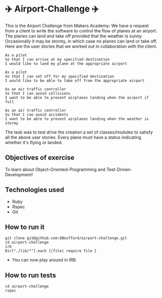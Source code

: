 :airplane: Airport-Challenge :airplane:
===========
This is the Airport Challenge from Makers Academy: We have a request from a client to write the software to control the flow of planes at an airport. The planes can land and take off provided that the weather is sunny. Occasionally it may be stormy, in which case no planes can land or take off. Here are the user stories that we worked out in collaboration with the client.

```
As a pilot
So that I can arrive at my specified destination
I would like to land my plane at the appropriate airport

As a pilot
So that I can set off for my specified destination
I would like to be able to take off from the appropriate airport

As an air traffic controller
So that I can avoid collisions
I want to be able to prevent airplanes landing when the airport if full

As an air traffic controller
So that I can avoid accidents
I want to be able to prevent airplanes landing when the weather is stormy
```
The task was to test drive the creation a set of classes/modules to satisfy all the above user stories. Every plane must have a status indicating whether it's flying or landed.

Objectives of exercise
----
To learn about Object-Oriented-Programming and Test-Driven-Development!

Technologies used
----
- Ruby
- Rspec
- Git

How to run it
----
```
git clone git@github.com:GBouffard/airport-challenge.git
cd airport-challenge
irb
Dir["./lib/*"].each {|file| require file }
```
- You can now play around in IRB.

How to run tests
----
```
cd airport-challenge
rspec
```
